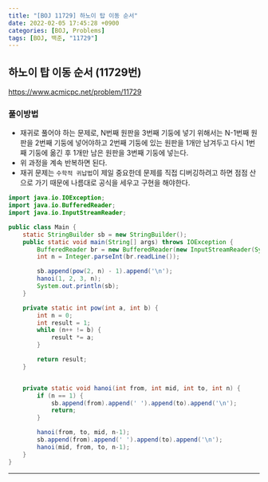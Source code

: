 ```yaml
---
title: "[BOJ 11729] 하노이 탑 이동 순서" 
date: 2022-02-05 17:45:28 +0900
categories: [BOJ, Problems]
tags: [BOJ, 백준, "11729"]
---
```


## 하노이 탑 이동 순서 (11729번)
https://www.acmicpc.net/problem/11729

### 풀이방법
- 재귀로 풀어야 하는 문제로, N번째 원판을 3번째 기둥에 넣기 위해서는 N-1번째 원판을 2번째 기둥에 넣어야하고 2번째 기둥에 있는 원판을 1개만 남겨두고 다시 1번째 기둥에 옮긴 후  1개만 남은 원판을 3번째 기둥에 넣는다.
- 위 과정을 계속 반복하면 된다.
- 재귀 문제는 `수학적 귀납법`이 제일 중요한데 문제를 직접 디버깅하려고 하면 점점 산으로 가기 때문에 나름대로 공식을 세우고 구현을 해야한다.

```java
import java.io.IOException;
import java.io.BufferedReader;
import java.io.InputStreamReader;

public class Main {
    static StringBuilder sb = new StringBuilder();
    public static void main(String[] args) throws IOException {
        BufferedReader br = new BufferedReader(new InputStreamReader(System.in));
        int n = Integer.parseInt(br.readLine());

        sb.append(pow(2, n) - 1).append('\n');
        hanoi(1, 2, 3, n);
        System.out.println(sb);
    }

    private static int pow(int a, int b) {
        int n = 0;
        int result = 1;
        while (n++ != b) {
            result *= a;
        }

        return result;
    }


    private static void hanoi(int from, int mid, int to, int n) {
        if (n == 1) {
            sb.append(from).append(' ').append(to).append('\n');
            return;
        }

        hanoi(from, to, mid, n-1);
        sb.append(from).append(' ').append(to).append('\n');
        hanoi(mid, from, to, n-1);
    }
}
```
---
